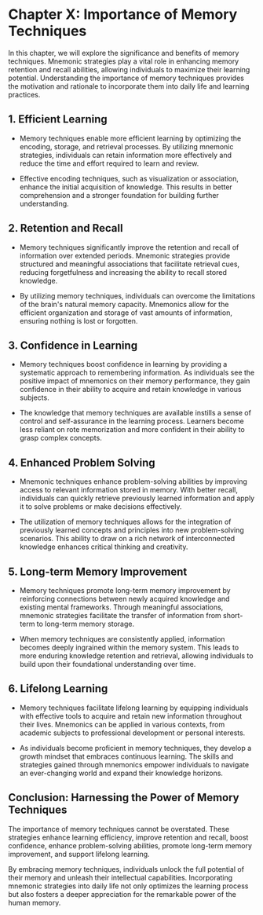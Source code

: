 Chapter X: Importance of Memory Techniques
==========================================

In this chapter, we will explore the significance and benefits of memory techniques. Mnemonic strategies play a vital role in enhancing memory retention and recall abilities, allowing individuals to maximize their learning potential. Understanding the importance of memory techniques provides the motivation and rationale to incorporate them into daily life and learning practices.

**1. Efficient Learning**
-------------------------

* Memory techniques enable more efficient learning by optimizing the encoding, storage, and retrieval processes. By utilizing mnemonic strategies, individuals can retain information more effectively and reduce the time and effort required to learn and review.

* Effective encoding techniques, such as visualization or association, enhance the initial acquisition of knowledge. This results in better comprehension and a stronger foundation for building further understanding.

**2. Retention and Recall**
---------------------------

* Memory techniques significantly improve the retention and recall of information over extended periods. Mnemonic strategies provide structured and meaningful associations that facilitate retrieval cues, reducing forgetfulness and increasing the ability to recall stored knowledge.

* By utilizing memory techniques, individuals can overcome the limitations of the brain's natural memory capacity. Mnemonics allow for the efficient organization and storage of vast amounts of information, ensuring nothing is lost or forgotten.

**3. Confidence in Learning**
-----------------------------

* Memory techniques boost confidence in learning by providing a systematic approach to remembering information. As individuals see the positive impact of mnemonics on their memory performance, they gain confidence in their ability to acquire and retain knowledge in various subjects.

* The knowledge that memory techniques are available instills a sense of control and self-assurance in the learning process. Learners become less reliant on rote memorization and more confident in their ability to grasp complex concepts.

**4. Enhanced Problem Solving**
-------------------------------

* Mnemonic techniques enhance problem-solving abilities by improving access to relevant information stored in memory. With better recall, individuals can quickly retrieve previously learned information and apply it to solve problems or make decisions effectively.

* The utilization of memory techniques allows for the integration of previously learned concepts and principles into new problem-solving scenarios. This ability to draw on a rich network of interconnected knowledge enhances critical thinking and creativity.

**5. Long-term Memory Improvement**
-----------------------------------

* Memory techniques promote long-term memory improvement by reinforcing connections between newly acquired knowledge and existing mental frameworks. Through meaningful associations, mnemonic strategies facilitate the transfer of information from short-term to long-term memory storage.

* When memory techniques are consistently applied, information becomes deeply ingrained within the memory system. This leads to more enduring knowledge retention and retrieval, allowing individuals to build upon their foundational understanding over time.

**6. Lifelong Learning**
------------------------

* Memory techniques facilitate lifelong learning by equipping individuals with effective tools to acquire and retain new information throughout their lives. Mnemonics can be applied in various contexts, from academic subjects to professional development or personal interests.

* As individuals become proficient in memory techniques, they develop a growth mindset that embraces continuous learning. The skills and strategies gained through mnemonics empower individuals to navigate an ever-changing world and expand their knowledge horizons.

**Conclusion: Harnessing the Power of Memory Techniques**
---------------------------------------------------------

The importance of memory techniques cannot be overstated. These strategies enhance learning efficiency, improve retention and recall, boost confidence, enhance problem-solving abilities, promote long-term memory improvement, and support lifelong learning.

By embracing memory techniques, individuals unlock the full potential of their memory and unleash their intellectual capabilities. Incorporating mnemonic strategies into daily life not only optimizes the learning process but also fosters a deeper appreciation for the remarkable power of the human memory.
